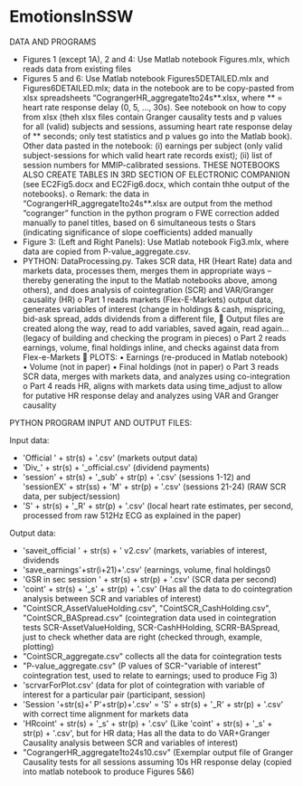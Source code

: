 # EmotionsInSSW

DATA AND PROGRAMS

- Figures 1 (except 1A), 2 and 4: Use Matlab notebook Figures.mlx, which reads data from existing files
- Figures 5 and 6: Use Matlab notebook Figures5DETAILED.mlx and Figures6DETAILED.mlx; data in the notebook are to be copy-pasted from xlsx spreadsheets “CograngerHR_aggregate1to24s**.xlsx, where ** = heart rate response delay (0, 5, …, 30s). See notebook on how to copy from xlsx (theh xlsx files contain Granger causality tests and p values for all (valid) subjects and sessions, assuming heart rate response delay of ** seconds; only test statistics and p values go into the Matlab book). Other data pasted in the notebook: (i) earnings per subject (only valid subject-sessions for which valid heart rate records exist); (ii) list of session numbers for MMIP-calibrated sessions. THESE NOTEBOOKS ALSO CREATE TABLES IN 3RD SECTION OF ELECTRONIC COMPANION (see EC2Fig5.docx and EC2Fig6.docx, which contain thhe output of the notebooks).
  o	Remark: the data in “CograngerHR_aggregate1to24s**.xlsx are output from the method “cogranger” function in the python program
  o	FWE correction added manually to panel titles, based on 6 simultaneous tests
  o	Stars (indicating significance of slope coefficients) added manually
- Figure 3: (Left and Right Panels): Use Matlab notebook Fig3.mlx, where data are copied from P-value_aggregate.csv.
- PYTHON: DataProcessing.py. Takes SCR data, HR (Heart Rate) data and markets data, processes them, merges them in appropriate ways – thereby generating the input to the Matlab notebooks above, among others), and does analysis of cointegration (SCR) and VAR/Granger causality (HR)
  o	Part 1 reads markets (Flex-E-Markets) output data, generates variables of interest (change in holdings & cash, mispricing, bid-ask spread, adds dividends from a different file, 
    	Output files are created along the way, read to add variables, saved again, read again… (legacy of building and checking the program in pieces)
  o	Part 2 reads earnings, volume, final holdings inline, and checks against data from Flex-e-Markets
    	PLOTS:
      •	Earnings (re-produced in Matlab notebook)
      •	Volume (not in paper)
      •	Final holdings (not in paper)
  o	Part 3 reads SCR data, merges with markets data, and analyzes using co-integration
  o	Part 4 reads HR, aligns with markets data using time_adjust to allow for putative HR response delay and analyzes using VAR and Granger causality

PYTHON PROGRAM INPUT AND OUTPUT FILES:

Input data:
- 'Official ' + str(s) + '.csv' (markets output data)
- 'Div_' + str(s) + '_official.csv' (dividend payments)
- 'session' + str(s) + '_sub' + str(p) + '.csv' (sessions 1-12) and 'sessionEX' + str(ss) + 'M' + str(p) + '.csv' (sessions 21-24) (RAW SCR data, per subject/session)
- 'S' + str(s) + '_R' + str(p) + '.csv' (local heart rate estimates, per second, processed from raw 512Hz ECG as explained in the paper)

Output data:
- 'saveit_official ' + str(s) + ' v2.csv' (markets, variables of interest, dividends
- 'save_earnings'+str(i+21)+'.csv' (earnings, volume, final holdings0
- 'GSR in sec session ' + str(s) + str(p) + '.csv' (SCR data per second)
- 'coint' + str(s) + '_s' + str(p) + '.csv' (Has all the data to do cointegration analysis between SCR and variables of interest)
- "CointSCR_AssetValueHolding.csv", "CointSCR_CashHolding.csv", "CointSCR_BASpread.csv" (cointegration data used in cointegration tests SCR-AssetValueHolding, SCR-CashHHolding, SCRR-BASpread, just to check whether data are right (checked through, example, plotting)
- "CointSCR_aggregate.csv" collects all the data for cointegration tests
- "P-value_aggregate.csv" (P values of SCR-"variable of interest" cointegration test, used to relate to earnings; used to produce Fig 3)
- 'scrvarForPlot.csv' (data for plot of cointegration with variable of interest for a particular pair (participant, session)
- 'Session '+str(s)+' P'+str(p)+'.csv' = 'S' + str(s) + '_R' + str(p) + '.csv'  with correct time alignment for markets data
- 'HRcoint' + str(s) + '_s' + str(p) + '.csv' (Like 'coint' + str(s) + '_s' + str(p) + '.csv', but for HR data; Has all the data to do VAR+Granger Causality analysis between SCR and variables of interest)
- "CograngerHR_aggregate1to24s10.csv" (Exemplar output file of Granger Causality tests for all sessions assuming 10s HR response delay (copied into matlab notebook to produce Figures 5&6)
